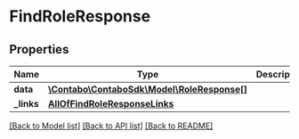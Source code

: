 # FindRoleResponse

## Properties
Name | Type | Description | Notes
------------ | ------------- | ------------- | -------------
**data** | [**\Contabo\ContaboSdk\Model\RoleResponse[]**](RoleResponse.md) |  | 
**_links** | [**AllOfFindRoleResponseLinks**](AllOfFindRoleResponseLinks.md) |  | 

[[Back to Model list]](../../README.md#documentation-for-models) [[Back to API list]](../../README.md#documentation-for-api-endpoints) [[Back to README]](../../README.md)

